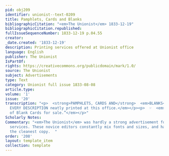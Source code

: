 ```yaml
---
pid: obj209
identifier: unionist--text-0209
title: Pamphlets, Cards and Blanks
bibliographicCitation: "<em>The Unionist</em> 1833-12-19"
bibliographicCitation.republished: 
fullIssueSequenceNumber: 1833-12-19 p.04.55
creator: 
_date.created: '1833-12-19'
description: Printing services offered at Unionist office
language: English
publisher: The Unionist
IsPartOf: 
rights: https://creativecommons.org/publicdomain/mark/1.0/
source: The Unionist
subject: Advertisements
type: Text
category: Unionist full issue 1833-08-08
article.type: 
volume: '1'
issue: '20'
transcription: "<p>  <strong>PAMPHLETS, CARDS AND</strong>  <em>BLANKS</em>  <em>OF
  EVERY DESCRIPTION neatly printed at this office.</em></p><p>  ☞  <em>An assortment
  of Blank Cards for sale.”</em></p>"
Scholarly Notes: 
Commentary: "<em>The Unionist</em> was hardly a strong advertisement for printing
  services. These novice editors constantly mix fonts and sizes, and hardly produced
  the cleanest copy.  "
order: '208'
layout: template_item
collection: template
---
```

